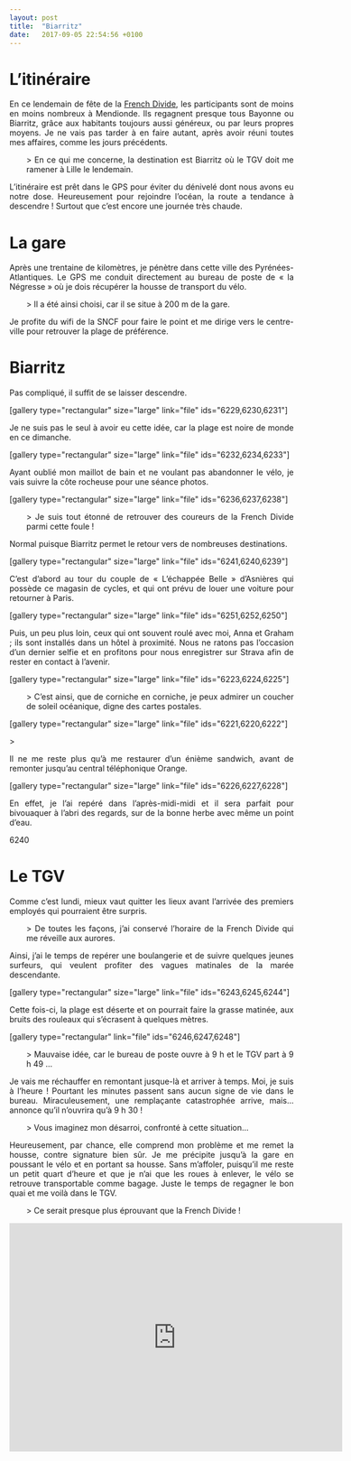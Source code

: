 ```yaml
---
layout: post
title:  "Biarritz"
date:   2017-09-05 22:54:56 +0100
---
```

<h1 style="text-align: justify;">L’itinéraire</h1>
<p style="text-align: justify;">En ce lendemain de fête de la <a href="http://twomoulins.fr/french-divide">French Divide</a>, les participants sont de moins en moins nombreux à Mendionde.
Ils regagnent presque tous Bayonne ou Biarritz, grâce aux habitants toujours aussi généreux, ou par leurs propres moyens.
Je ne vais pas tarder à en faire autant, après avoir réuni toutes mes affaires, comme les jours précédents.</p>
<p style="text-align: justify; padding-left: 30px;">> En ce qui me concerne, la destination est Biarritz où le TGV doit me ramener à Lille le lendemain.
<p style="text-align: justify;">L’itinéraire est prêt dans le GPS pour éviter du dénivelé dont nous avons eu notre dose.
Heureusement pour rejoindre l’océan, la route a tendance à descendre !
Surtout que c’est encore une journée très chaude.</p>

<h1 style="text-align: justify;">La gare</h1>
<p style="text-align: justify;">Après une trentaine de kilomètres, je pénètre dans cette ville des Pyrénées-Atlantiques.
Le GPS me conduit directement au bureau de poste de « la Négresse » où je dois récupérer la housse de transport du vélo.</p>
<p style="text-align: justify; padding-left: 30px;">> Il a été ainsi choisi, car il se situe à 200 m de la gare.
<p style="text-align: justify;">Je profite du wifi de la SNCF pour faire le point et me dirige vers le centre-ville pour retrouver la plage de préférence.</p>

<h1 style="text-align: justify;">Biarritz</h1>
<p style="text-align: justify;">Pas compliqué, il suffit de se laisser descendre.</p>
[gallery type="rectangular" size="large" link="file" ids="6229,6230,6231"]
<p style="text-align: justify;">Je ne suis pas le seul à avoir eu cette idée, car la plage est noire de monde en ce dimanche.</p>
[gallery type="rectangular" size="large" link="file" ids="6232,6234,6233"]
<p style="text-align: justify;">Ayant oublié mon maillot de bain et ne voulant pas abandonner le vélo, je vais suivre la côte rocheuse pour une séance photos.</p>
[gallery type="rectangular" size="large" link="file" ids="6236,6237,6238"]
<p style="text-align: justify; padding-left: 30px;">> Je suis tout étonné de retrouver des coureurs de la French Divide parmi cette foule !
<p style="text-align: justify;">Normal puisque Biarritz permet le retour vers de nombreuses destinations.</p>
[gallery type="rectangular" size="large" link="file" ids="6241,6240,6239"]
<p style="text-align: justify;">C’est d’abord au tour du couple de « L’échappée Belle » d’Asnières qui possède ce magasin de cycles, et qui ont prévu de louer une voiture pour retourner à Paris.</p>
[gallery type="rectangular" size="large" link="file" ids="6251,6252,6250"]
<p style="text-align: justify;">Puis, un peu plus loin, ceux qui ont souvent roulé avec moi, Anna et Graham ; ils sont installés dans un hôtel à proximité.
Nous ne ratons pas l’occasion d’un dernier selfie et en profitons pour nous enregistrer sur Strava afin de rester en contact à l’avenir.</p>
[gallery type="rectangular" size="large" link="file" ids="6223,6224,6225"]
<p style="text-align: justify; padding-left: 30px;">> C’est ainsi, que de corniche en corniche, je peux admirer un coucher de soleil océanique, digne des cartes postales.

[gallery type="rectangular" size="large" link="file" ids="6221,6220,6222"]
<p style="text-align: justify;">>  
<p style="text-align: justify;">Il ne me reste plus qu’à me restaurer d’un énième sandwich, avant de remonter jusqu’au central téléphonique Orange.</p>
[gallery type="rectangular" size="large" link="file" ids="6226,6227,6228"]
<p style="text-align: justify;">En effet, je l’ai repéré dans l’après-midi-midi et il sera parfait pour bivouaquer à l’abri des regards, sur de la bonne herbe avec même un point d’eau.</p>

6240
<h1 style="text-align: justify;">Le TGV</h1>
<p style="text-align: justify;">Comme c’est lundi, mieux vaut quitter les lieux avant l’arrivée des premiers employés qui pourraient être surpris.</p>
<p style="text-align: justify; padding-left: 30px;">> De toutes les façons, j’ai conservé l’horaire de la French Divide qui me réveille aux aurores.
<p style="text-align: justify;">Ainsi, j’ai le temps de repérer une boulangerie et de suivre quelques jeunes surfeurs, qui veulent profiter des vagues matinales de la marée descendante.</p>
[gallery type="rectangular" size="large" link="file" ids="6243,6245,6244"]
<p style="text-align: justify;">Cette fois-ci, la plage est déserte et on pourrait faire la grasse matinée, aux bruits des rouleaux qui s’écrasent à quelques mètres.</p>
[gallery type="rectangular" link="file" ids="6246,6247,6248"]
<p style="text-align: justify; padding-left: 30px;">> Mauvaise idée, car le bureau de poste ouvre à 9 h et le TGV part à 9 h 49 ...
<p style="text-align: justify;">Je vais me réchauffer en remontant jusque-là et arriver à temps.
Moi, je suis à l’heure ! Pourtant les minutes passent sans aucun signe de vie dans le bureau.
Miraculeusement, une remplaçante catastrophée arrive, mais... annonce qu’il n’ouvrira qu’à 9 h 30 !</p>
<p style="text-align: justify; padding-left: 30px;">> Vous imaginez mon désarroi, confronté à cette situation...
<p style="text-align: justify;">Heureusement, par chance, elle comprend mon problème et me remet la housse, contre signature bien sûr.
Je me précipite jusqu’à la gare en poussant le vélo et en portant sa housse.
Sans m’affoler, puisqu’il me reste un petit quart d’heure et que je n’ai que les roues à enlever, le vélo se retrouve transportable comme bagage.
Juste le temps de regagner le bon quai et me voilà dans le TGV.</p>
<p style="text-align: justify; padding-left: 30px;">> Ce serait presque plus éprouvant que la French Divide !


<center><iframe src="https://www.strava.com/activities/1145199460/embed/1afffad4f24c39c64965bc8f300093f848b8c3a9" width="590" height="405" frameborder="0" scrolling="no" data-mce-fragment="1"></iframe></center>